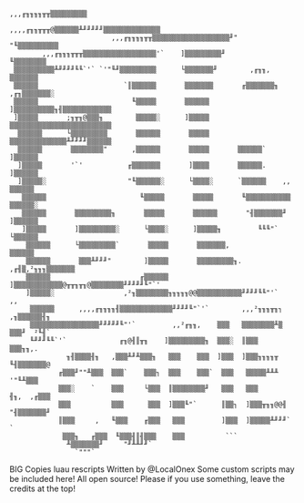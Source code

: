 
                                                                 ,,,╓╖╖╖╖╥╥▒▒▒▒▒▒▒▒▒
                                              ,,,,╓╖╖╥╥╥@▒▒▒▒▒▒╨╜╜╜╜╜▒▒▒▒▒▒▒▒▒▒▒▒▒▒
                             ,,,╓╖╖╖╖╥╥▒▒▒▒▒▒▒▒▒▒▒▒▒▒▒▒▒▒▒╜"            "╙▒▒▒▒▒▒▒▒▒▒
            ,,,╓╖╖╖╥╥╥▒▒▒▒▒▒▒▒▒▒▒▒▒▒▒▒▒▒'`    ]▒▒▒▒▒▒▒▒▒╜                  ╙▒▒▒▒▒▒▒▒
     ▒▒▒▒▒▒▒▒▒▒╨╜╜╜╜╙╙`'` `'"╙╜▒▒▒▒▒▒▒▒▒      └▒▒▒▒▒▒▒╜        ,╓╖╖,         ▒▒▒▒▒▒▒
     ▒▒▒▒▒▒                     `║▒▒▒▒▒▒       ▒▒▒▒▒▒▒       ╓▒▒▒▒▒▒▒╖    ,╓╖▒▒▒▒▒▒▒░
     ▒▒▒▒▒▒                       ╙▒▒▒▒▒       ▒▒▒▒▒▒       ]▒▒▒▒▒▒▒▒▒▒╖╢▒▒▒▒▒▒▒▒▒▒▒▒
     ]▒▒▒▒▒       ;╖╥╖@▒▒▒╖        ▒▒▒▒▒░      ]▒▒▒▒▒       ▒▒▒▒▒▒▒▒▒▒▒▒▒▒▒▒▒▒▒▒▒▒▒▒▒
      ▒▒▒▒▒▒      └▒▒▒▒▒▒▒▒▒       ▒▒▒▒▒▒       ▒▒▒▒▒       ▒▒▒▒▒▒▒▒▒▒▒▒▒▒╨╜╜╜╜▒▒▒▒▒▒
      ▒▒▒▒▒▒       ▒▒▒▒▒▒▒▒"      ,▒▒▒▒▒▒       ▒▒▒▒▒       ▒▒▒▒▒▒`            ]▒▒▒▒▒▒
      ]▒▒▒▒▒       '`'           ╓▒▒▒▒▒▒▒       ]▒▒▒▒       ▒▒▒▒▒▒.            ]▒▒▒▒▒▒
      ]▒▒▒▒▒░                    "╙▒▒▒▒▒▒░      └▒▒▒▒░      `▒▒▒▒▒▒    ,,       ▒▒▒▒▒▒
       ▒▒▒▒▒▒                       ╙▒▒▒▒▒       ▒▒▒▒▒       ╙▒▒▒▒▒▒▒▒▒▒▒       ▒▒▒▒▒▒░
       ▒▒▒▒▒▒       ▒▒▒▒▒▒▒▒▒╖       ▒▒▒▒▒       ▒▒▒▒▒▒       "╢▒▒▒▒▒▒▒╜        ]▒▒▒▒▒▒
       ]▒▒▒▒▒       ]▒▒▒▒▒▒▒▒▒░      └▒▒▒▒░      ]▒▒▒▒▒╖         ╙╙╙"`          └▒▒▒▒▒▒
        ▒▒▒▒▒▒      └▒▒▒▒▒▒▒▒▒`       ▒▒▒▒▒       ▒▒▒▒▒▒▒,                       ▒▒▒▒▒▒
        ▒▒▒▒▒▒       ▒▒▒╨╜╜╜"        ]▒▒▒▒▒       ▒▒▒▒▒▒▒▒▒╖.           ,╓╢▒,²╖╖╖▒▒▒▒▒▒▒
        ▒▒▒▒▒▒                      ╓▒▒▒▒▒▒       ]▒▒▒▒▒▒▒▒▒▒▒▒@╥╥╖╥╖@▒▒▒▒▒▒▒▒╜╜╜╜╜╙"`'
        ]▒▒▒▒▒░                 ,²╖▒▒▒▒▒▒▒▒╖╖╖╖╖@@▒▒▒▒▒▒▒▒▒▒▒╜╜╜╜╙╙"'`       ,,
         ▒▒▒▒▒▒      ,,,,╓╖╖╖╖╢▒▒▒▒▒▒▒▒▒▒▒▒▒╜╜╜╜╙"`'`        ,,,²╖╖╖╥╖┐  ,╖▒▒▒▒▒▒╢╖
         ▒▒▒▒▒▒▒▒▒▒▒▒▒▒▒▒▒╜╜╜╜╜╙"'`         ,,²╓╖╖,    ▒▒▒   ▒▒▒▒▒▒▒▒╨▒  ▒▒▒╜  ²╙╢`
         ╙╜╜╜╙╙`'`             ╓╖@╢║╥╖    ]▒▒▒▒▒▒▒▒▒╖  ▒▒▒░  ║▒▒▒        ▒▒▒╖╖,.
                  ╖╢▒▒▒▒╢╖   ,▒▒▒╨╜╨▒▒▒╖   ▒▒▒    ▒▒▒  ]▒▒▒  ]▒▒▒╖╖╖╖╥   ╙╢▒▒▒▒▒▒▒@
                ╓▒▒▒╜""╨▒▒▒  ▒▒▒`    ▒▒▒┐  ▒▒▒    ▒▒▒`  ▒▒▒   ▒▒▒▒▒╨╨╨       '"╙╨▒▒▒
                ▒▒▒░    `    ▒▒▒     └▒▒▒  ║▒▒▒▒▒▒▒▒╜   ▒▒▒   ▒▒▒         ╢╖,  ,╓▒▒▒
                ▒▒▒          ▒▒▒      ▒▒▒  ]▒▒▒╙"`      ║▒▒┐  ]▒▒▒╥╖╖@@╢ "╢▒▒▒▒▒▒▒╜
                ║▒▒▒     ,   ╙▒▒▒    ╓▒▒▒   ▒▒▒         ]▒▒▒  ]▒▒▒▒▒╨╜╜╜`     `
                 ▒▒▒╖   ╓▒▒▒  ╙▒▒▒╢║╢▒▒▒    ▒▒▒          ```
                  ╨▒▒▒▒▒▒▒╜     "╜╨╨╜╜`
                    `"""`            
BIG Copies luau rescripts
Written by @LocalOnex
Some custom scripts may be included here!
All open source! Please if you use something, leave the credits at the top!
